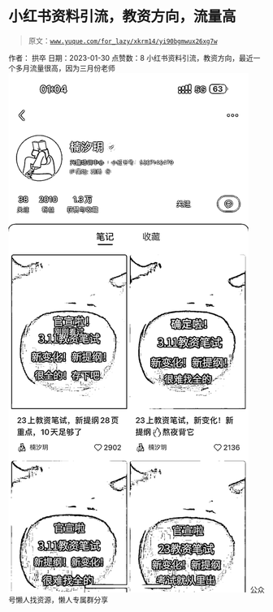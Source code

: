 # 小红书资料引流，教资方向，流量高

> 原文：[`www.yuque.com/for_lazy/xkrm14/yi90bgmwux26xg7w`](https://www.yuque.com/for_lazy/xkrm14/yi90bgmwux26xg7w)

<ne-p id="u7b0ae6a8" data-lake-id="u7b0ae6a8"><ne-text id="u03cf0e8d">作者： 拱卒</ne-text></ne-p> <ne-p id="ud6483d5c" data-lake-id="ud6483d5c"><ne-text id="uf00340fa">日期：2023-01-30</ne-text></ne-p> <ne-p id="udbb24dce" data-lake-id="udbb24dce"><ne-text id="uea56f750">点赞数：</ne-text><ne-text id="u47cf0b2e" ne-bold="true">8</ne-text></ne-p> <ne-hole id="u6cc6c63b" data-lake-id="u6cc6c63b"><ne-card data-card-name="hr" data-card-type="block" id="LwVDB" data-event-boundary="card"><ne-p id="u996e0a53" data-lake-id="u996e0a53"><ne-text id="u713a8dca">小红书资料引流，教资方向，最近一个多月流量很高，因为三月份老师</ne-text></ne-p> <ne-p id="u70f1f1af" data-lake-id="u70f1f1af"><ne-card data-card-name="image" data-card-type="inline" id="LTdHS" data-event-boundary="card">![](img/5195d0e00ce59bfcb47e166651f54c11.png)</ne-card></ne-p> <ne-hole id="u66ba6807" data-lake-id="u66ba6807"><ne-card data-card-name="hr" data-card-type="block" id="V0dvw" data-event-boundary="card"><ne-p id="u718bd98c" data-lake-id="u718bd98c"><ne-text id="u6a5faaf1">公众号懒人找资源，懒人专属群分享</ne-text></ne-p></ne-card></ne-hole></ne-card></ne-hole>